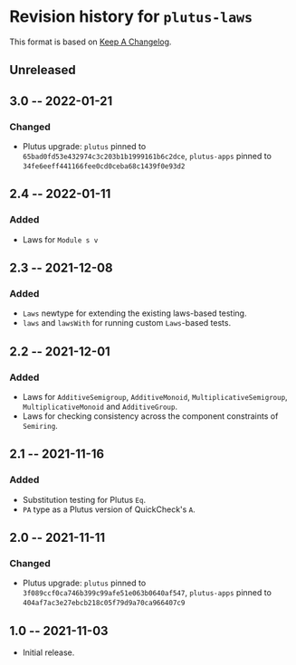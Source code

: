 # Revision history for `plutus-laws`

This format is based on [Keep A Changelog](https://keepachangelog.com/en/1.0.0).

## Unreleased

## 3.0 -- 2022-01-21

### Changed
  
* Plutus upgrade: `plutus` pinned to `65bad0fd53e432974c3c203b1b1999161b6c2dce`, 
  `plutus-apps` pinned to `34fe6eeff441166fee0cd0ceba68c1439f0e93d2`

## 2.4 -- 2022-01-11

### Added

* Laws for `Module s v` 

## 2.3 -- 2021-12-08

### Added

* `Laws` newtype for extending the existing laws-based testing.
* `laws` and `lawsWith` for running custom `Laws`-based tests.

## 2.2 -- 2021-12-01

### Added

* Laws for ``AdditiveSemigroup``, ``AdditiveMonoid``,
  ``MultiplicativeSemigroup``, ``MultiplicativeMonoid`` and ``AdditiveGroup``.
* Laws for checking consistency across the component constraints of `Semiring`.

## 2.1 -- 2021-11-16

### Added

* Substitution testing for Plutus `Eq`.
* `PA` type as a Plutus version of QuickCheck's `A`.

## 2.0 -- 2021-11-11

### Changed

* Plutus upgrade: `plutus` pinned to `3f089ccf0ca746b399c99afe51e063b0640af547`,
  `plutus-apps` pinned to `404af7ac3e27ebcb218c05f79d9a70ca966407c9`

## 1.0 -- 2021-11-03

* Initial release.
